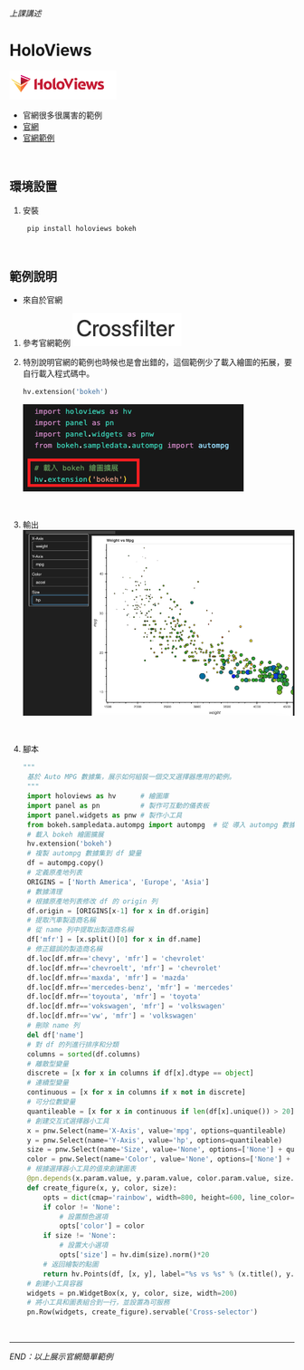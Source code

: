 *上課講述*

# HoloViews

![](images/img_01.png)

- 官網很多很厲害的範例
- [官網](https://holoviews.org/#)
- [官網範例](「https://holoviews.org/gallery/apps/bokeh/crossfilter.html」)

</br>


## 環境設置
1. 安裝
   ```bash
    pip install holoviews bokeh
   ```

</br>

## 範例說明
- 來自於官網

1. 參考官網範例
   ![](images/img_02.png)

2. 特別說明官網的範例也時候也是會出錯的，這個範例少了載入繪圖的拓展，要自行載入程式碼中。

   ```python
   hv.extension('bokeh')
   ```
   ![](images/img_03.png)

</br>


3. 輸出
   ![](images/img_04.png)

</br>


4. 腳本
   ```python
   """
    基於 Auto MPG 數據集，展示如何組裝一個交叉選擇器應用的範例。
    """
    import holoviews as hv      # 繪圖庫
    import panel as pn          # 製作可互動的儀表板
    import panel.widgets as pnw # 製作小工具
    from bokeh.sampledata.autompg import autompg  # 從 導入 autompg 數據集
    # 載入 bokeh 繪圖擴展
    hv.extension('bokeh')  
    # 複製 autompg 數據集到 df 變量
    df = autompg.copy()  
    # 定義原產地列表
    ORIGINS = ['North America', 'Europe', 'Asia']  
    # 數據清理
    # 根據原產地列表修改 df 的 origin 列
    df.origin = [ORIGINS[x-1] for x in df.origin]  
    # 提取汽車製造商名稱
    # 從 name 列中提取出製造商名稱
    df['mfr'] = [x.split()[0] for x in df.name]  
    # 修正錯誤的製造商名稱
    df.loc[df.mfr=='chevy', 'mfr'] = 'chevrolet'
    df.loc[df.mfr=='chevroelt', 'mfr'] = 'chevrolet'
    df.loc[df.mfr=='maxda', 'mfr'] = 'mazda'
    df.loc[df.mfr=='mercedes-benz', 'mfr'] = 'mercedes'
    df.loc[df.mfr=='toyouta', 'mfr'] = 'toyota'
    df.loc[df.mfr=='vokswagen', 'mfr'] = 'volkswagen'
    df.loc[df.mfr=='vw', 'mfr'] = 'volkswagen'
    # 刪除 name 列
    del df['name']  
    # 對 df 的列進行排序和分類
    columns = sorted(df.columns)
    # 離散型變量
    discrete = [x for x in columns if df[x].dtype == object]
    # 連續型變量  
    continuous = [x for x in columns if x not in discrete]  
    # 可分位數變量
    quantileable = [x for x in continuous if len(df[x].unique()) > 20]  
    # 創建交互式選擇器小工具
    x = pnw.Select(name='X-Axis', value='mpg', options=quantileable)
    y = pnw.Select(name='Y-Axis', value='hp', options=quantileable)
    size = pnw.Select(name='Size', value='None', options=['None'] + quantileable)
    color = pnw.Select(name='Color', value='None', options=['None'] + quantileable)
    # 根據選擇器小工具的值來創建圖表
    @pn.depends(x.param.value, y.param.value, color.param.value, size.param.value)
    def create_figure(x, y, color, size):
        opts = dict(cmap='rainbow', width=800, height=600, line_color='black')
        if color != 'None':
            # 設置顏色選項
            opts['color'] = color  
        if size != 'None':
            # 設置大小選項
            opts['size'] = hv.dim(size).norm()*20  
        # 返回繪製的點圖
        return hv.Points(df, [x, y], label="%s vs %s" % (x.title(), y.title())).opts(**opts)  
    # 創建小工具容器
    widgets = pn.WidgetBox(x, y, color, size, width=200)
    # 將小工具和圖表組合到一行，並設置為可服務
    pn.Row(widgets, create_figure).servable('Cross-selector')
   ```


</br>

---

_END：以上展示官網簡單範例_
